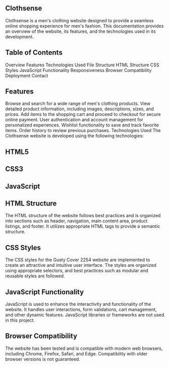 ## Clothsense
Clothsense is a men's clothing website designed to provide a seamless online shopping experience for men's fashion. This documentation provides an overview of the website, its features, and the technologies used in its development.
## Table of Contents
Overview
Features
Technologies Used
File Structure
HTML Structure
CSS Styles
JavaScript Functionality
Responsiveness
Browser Compatibility
Deployment
Contact
## Features
Browse and search for a wide range of men's clothing products.
View detailed product information, including images, descriptions, sizes, and prices.
Add items to the shopping cart and proceed to checkout for secure online payment.
User authentication and account management for personalized experiences.
Wishlist functionality to save and track favorite items.
Order history to review previous purchases.
Technologies Used
The Clothsense website is developed using the following technologies:

## HTML5
## CSS3
## JavaScript

## HTML Structure
The HTML structure of the website follows best practices and is organized into sections such as header, navigation, main content area, product listings, and footer. It utilizes appropriate HTML tags to provide a semantic structure.

## CSS Styles
The CSS styles for the Gusty Cover 2254 website are implemented to create an attractive and intuitive user interface. The styles are organized using appropriate selectors, and best practices such as modular and reusable styles are followed.

## JavaScript Functionality
JavaScript is used to enhance the interactivity and functionality of the website. It handles user interactions, form validations, cart management, and other dynamic features. JavaScript libraries or frameworks are not used in this project.

## Browser Compatibility
The website has been tested and is compatible with modern web browsers, including Chrome, Firefox, Safari, and Edge. Compatibility with older browser versions is not guaranteed.
